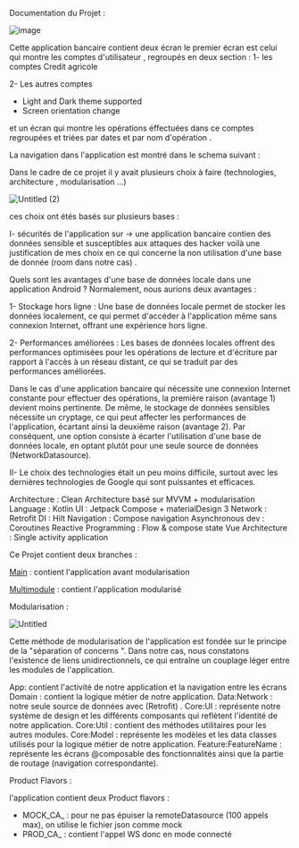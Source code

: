 Documentation du Projet :

![image](https://github.com/abdogomri/TestCreditAgricole/assets/26137154/39a557f6-c171-4f4b-849f-e77a15612933)

Cette application bancaire contient deux écran le premier écran est celui qui montre les comptes d'utilisateur , regroupés en deux section :
1- les comptes Credit agricole

2- Les autres comptes

 - Light and Dark theme supported
 - Screen orientation change

et un écran qui montre les opérations éffectuées dans ce comptes regroupées et triées par dates et par nom d'opération .

La navigation dans l'application est montré dans le schema suivant : 

Dans le cadre de ce projet il y avait plusieurs choix à faire (technologies, architecture , modularisation ...)

![Untitled (2)](https://github.com/abdogomri/TestCreditAgricole/assets/26137154/fdba4319-1740-4c4c-af9e-124c6ea1e5c0)

ces choix ont étés basés sur plusieurs bases : 

I- sécurités de l'application sur -> une application bancaire contien des données sensible et susceptibles aux attaques des hacker voilà une justification de mes choix en ce qui concerne la non utilisation d'une base de donnée (room dans notre cas) .

Quels sont les avantages d'une base de données locale dans une application Android ? Normalement, nous aurions deux avantages :

1- Stockage hors ligne : Une base de données locale permet de stocker les données localement, ce qui permet d'accéder à l'application même sans connexion Internet, offrant une expérience hors ligne.

2- Performances améliorées : Les bases de données locales offrent des performances optimisées pour les opérations de lecture et d'écriture par rapport à l'accès à un réseau distant, ce qui se traduit par des performances améliorées.

Dans le cas d'une application bancaire qui nécessite une connexion Internet constante pour effectuer des opérations, la première raison (avantage 1) devient moins pertinente. De même, le stockage de données sensibles nécessite un cryptage, ce qui peut affecter les performances de l'application, écartant ainsi la deuxième raison (avantage 2). Par conséquent, une option consiste à écarter l'utilisation d'une base de données locale, en optant plutôt pour une seule source de données (NetworkDatasource).

II- Le choix des technologies était un peu moins difficile, surtout avec les dernières technologies de Google qui sont puissantes et efficaces.

Architecture : Clean Architecture basé sur MVVM + modularisation
Language : Kotlin
UI : Jetpack Compose + materialDesign 3
Network : Retrofit
DI : Hilt
Navigation : Compose navigation
Asynchronous dev : Coroutines
Reactive Programming : Flow & compose state
Vue Architecture : Single activity application

Ce Projet contient deux branches : 

[Main](https://github.com/abdogomri/TestCreditAgricole) : contient l'application avant modularisation 

[Multimodule](https://github.com/abdogomri/TestCreditAgricole/tree/multimodule) : contient l'application modularisé

Modularisation :

![Untitled](https://github.com/abdogomri/TestCreditAgricole/assets/26137154/da686ecf-7a6e-498a-a151-4ae5d3b6eb33)

Cette méthode de modularisation de l'application est fondée sur le principe de la "séparation of concerns ". Dans notre cas, nous constatons l'existence de liens unidirectionnels, ce qui entraîne un couplage léger entre les modules de l'application.

App: contient l'activité de notre application et la navigation entre les écrans 
Domain : contient la logique métier de notre application.
Data:Network : notre seule source de données avec (Retrofit) .
Core:UI : représente notre système de design et les différents composants qui reflètent l'identité de notre application.
Core:Util : contient des méthodes utilitaires pour les autres modules.
Core:Model : représente les modèles et les data classes utilisés pour la logique métier de notre application.
Feature:FeatureName : représente les écrans @composable des fonctionnalités ainsi que la partie de routage (navigation correspondante).

Product Flavors :

l'application contient deux Product flavors : 

- MOCK_CA_ : pour ne pas épuiser la remoteDatasource (100 appels max), on utilise le fichier json comme mock
- PROD_CA_ : contient l'appel WS donc en mode connecté 









